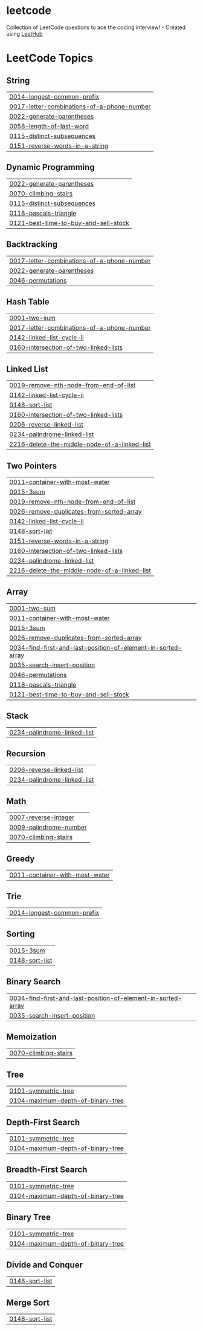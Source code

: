 # leetcode
Collection of LeetCode questions to ace the coding interview! - Created using [LeetHub](https://github.com/QasimWani/LeetHub)

<!---LeetCode Topics Start-->
# LeetCode Topics
## String
|  |
| ------- |
| [0014-longest-common-prefix](https://github.com/vaibhavisno-one/leetcode/tree/master/0014-longest-common-prefix) |
| [0017-letter-combinations-of-a-phone-number](https://github.com/vaibhavisno-one/leetcode/tree/master/0017-letter-combinations-of-a-phone-number) |
| [0022-generate-parentheses](https://github.com/vaibhavisno-one/leetcode/tree/master/0022-generate-parentheses) |
| [0058-length-of-last-word](https://github.com/vaibhavisno-one/leetcode/tree/master/0058-length-of-last-word) |
| [0115-distinct-subsequences](https://github.com/vaibhavisno-one/leetcode/tree/master/0115-distinct-subsequences) |
| [0151-reverse-words-in-a-string](https://github.com/vaibhavisno-one/leetcode/tree/master/0151-reverse-words-in-a-string) |
## Dynamic Programming
|  |
| ------- |
| [0022-generate-parentheses](https://github.com/vaibhavisno-one/leetcode/tree/master/0022-generate-parentheses) |
| [0070-climbing-stairs](https://github.com/vaibhavisno-one/leetcode/tree/master/0070-climbing-stairs) |
| [0115-distinct-subsequences](https://github.com/vaibhavisno-one/leetcode/tree/master/0115-distinct-subsequences) |
| [0118-pascals-triangle](https://github.com/vaibhavisno-one/leetcode/tree/master/0118-pascals-triangle) |
| [0121-best-time-to-buy-and-sell-stock](https://github.com/vaibhavisno-one/leetcode/tree/master/0121-best-time-to-buy-and-sell-stock) |
## Backtracking
|  |
| ------- |
| [0017-letter-combinations-of-a-phone-number](https://github.com/vaibhavisno-one/leetcode/tree/master/0017-letter-combinations-of-a-phone-number) |
| [0022-generate-parentheses](https://github.com/vaibhavisno-one/leetcode/tree/master/0022-generate-parentheses) |
| [0046-permutations](https://github.com/vaibhavisno-one/leetcode/tree/master/0046-permutations) |
## Hash Table
|  |
| ------- |
| [0001-two-sum](https://github.com/vaibhavisno-one/leetcode/tree/master/0001-two-sum) |
| [0017-letter-combinations-of-a-phone-number](https://github.com/vaibhavisno-one/leetcode/tree/master/0017-letter-combinations-of-a-phone-number) |
| [0142-linked-list-cycle-ii](https://github.com/vaibhavisno-one/leetcode/tree/master/0142-linked-list-cycle-ii) |
| [0160-intersection-of-two-linked-lists](https://github.com/vaibhavisno-one/leetcode/tree/master/0160-intersection-of-two-linked-lists) |
## Linked List
|  |
| ------- |
| [0019-remove-nth-node-from-end-of-list](https://github.com/vaibhavisno-one/leetcode/tree/master/0019-remove-nth-node-from-end-of-list) |
| [0142-linked-list-cycle-ii](https://github.com/vaibhavisno-one/leetcode/tree/master/0142-linked-list-cycle-ii) |
| [0148-sort-list](https://github.com/vaibhavisno-one/leetcode/tree/master/0148-sort-list) |
| [0160-intersection-of-two-linked-lists](https://github.com/vaibhavisno-one/leetcode/tree/master/0160-intersection-of-two-linked-lists) |
| [0206-reverse-linked-list](https://github.com/vaibhavisno-one/leetcode/tree/master/0206-reverse-linked-list) |
| [0234-palindrome-linked-list](https://github.com/vaibhavisno-one/leetcode/tree/master/0234-palindrome-linked-list) |
| [2216-delete-the-middle-node-of-a-linked-list](https://github.com/vaibhavisno-one/leetcode/tree/master/2216-delete-the-middle-node-of-a-linked-list) |
## Two Pointers
|  |
| ------- |
| [0011-container-with-most-water](https://github.com/vaibhavisno-one/leetcode/tree/master/0011-container-with-most-water) |
| [0015-3sum](https://github.com/vaibhavisno-one/leetcode/tree/master/0015-3sum) |
| [0019-remove-nth-node-from-end-of-list](https://github.com/vaibhavisno-one/leetcode/tree/master/0019-remove-nth-node-from-end-of-list) |
| [0026-remove-duplicates-from-sorted-array](https://github.com/vaibhavisno-one/leetcode/tree/master/0026-remove-duplicates-from-sorted-array) |
| [0142-linked-list-cycle-ii](https://github.com/vaibhavisno-one/leetcode/tree/master/0142-linked-list-cycle-ii) |
| [0148-sort-list](https://github.com/vaibhavisno-one/leetcode/tree/master/0148-sort-list) |
| [0151-reverse-words-in-a-string](https://github.com/vaibhavisno-one/leetcode/tree/master/0151-reverse-words-in-a-string) |
| [0160-intersection-of-two-linked-lists](https://github.com/vaibhavisno-one/leetcode/tree/master/0160-intersection-of-two-linked-lists) |
| [0234-palindrome-linked-list](https://github.com/vaibhavisno-one/leetcode/tree/master/0234-palindrome-linked-list) |
| [2216-delete-the-middle-node-of-a-linked-list](https://github.com/vaibhavisno-one/leetcode/tree/master/2216-delete-the-middle-node-of-a-linked-list) |
## Array
|  |
| ------- |
| [0001-two-sum](https://github.com/vaibhavisno-one/leetcode/tree/master/0001-two-sum) |
| [0011-container-with-most-water](https://github.com/vaibhavisno-one/leetcode/tree/master/0011-container-with-most-water) |
| [0015-3sum](https://github.com/vaibhavisno-one/leetcode/tree/master/0015-3sum) |
| [0026-remove-duplicates-from-sorted-array](https://github.com/vaibhavisno-one/leetcode/tree/master/0026-remove-duplicates-from-sorted-array) |
| [0034-find-first-and-last-position-of-element-in-sorted-array](https://github.com/vaibhavisno-one/leetcode/tree/master/0034-find-first-and-last-position-of-element-in-sorted-array) |
| [0035-search-insert-position](https://github.com/vaibhavisno-one/leetcode/tree/master/0035-search-insert-position) |
| [0046-permutations](https://github.com/vaibhavisno-one/leetcode/tree/master/0046-permutations) |
| [0118-pascals-triangle](https://github.com/vaibhavisno-one/leetcode/tree/master/0118-pascals-triangle) |
| [0121-best-time-to-buy-and-sell-stock](https://github.com/vaibhavisno-one/leetcode/tree/master/0121-best-time-to-buy-and-sell-stock) |
## Stack
|  |
| ------- |
| [0234-palindrome-linked-list](https://github.com/vaibhavisno-one/leetcode/tree/master/0234-palindrome-linked-list) |
## Recursion
|  |
| ------- |
| [0206-reverse-linked-list](https://github.com/vaibhavisno-one/leetcode/tree/master/0206-reverse-linked-list) |
| [0234-palindrome-linked-list](https://github.com/vaibhavisno-one/leetcode/tree/master/0234-palindrome-linked-list) |
## Math
|  |
| ------- |
| [0007-reverse-integer](https://github.com/vaibhavisno-one/leetcode/tree/master/0007-reverse-integer) |
| [0009-palindrome-number](https://github.com/vaibhavisno-one/leetcode/tree/master/0009-palindrome-number) |
| [0070-climbing-stairs](https://github.com/vaibhavisno-one/leetcode/tree/master/0070-climbing-stairs) |
## Greedy
|  |
| ------- |
| [0011-container-with-most-water](https://github.com/vaibhavisno-one/leetcode/tree/master/0011-container-with-most-water) |
## Trie
|  |
| ------- |
| [0014-longest-common-prefix](https://github.com/vaibhavisno-one/leetcode/tree/master/0014-longest-common-prefix) |
## Sorting
|  |
| ------- |
| [0015-3sum](https://github.com/vaibhavisno-one/leetcode/tree/master/0015-3sum) |
| [0148-sort-list](https://github.com/vaibhavisno-one/leetcode/tree/master/0148-sort-list) |
## Binary Search
|  |
| ------- |
| [0034-find-first-and-last-position-of-element-in-sorted-array](https://github.com/vaibhavisno-one/leetcode/tree/master/0034-find-first-and-last-position-of-element-in-sorted-array) |
| [0035-search-insert-position](https://github.com/vaibhavisno-one/leetcode/tree/master/0035-search-insert-position) |
## Memoization
|  |
| ------- |
| [0070-climbing-stairs](https://github.com/vaibhavisno-one/leetcode/tree/master/0070-climbing-stairs) |
## Tree
|  |
| ------- |
| [0101-symmetric-tree](https://github.com/vaibhavisno-one/leetcode/tree/master/0101-symmetric-tree) |
| [0104-maximum-depth-of-binary-tree](https://github.com/vaibhavisno-one/leetcode/tree/master/0104-maximum-depth-of-binary-tree) |
## Depth-First Search
|  |
| ------- |
| [0101-symmetric-tree](https://github.com/vaibhavisno-one/leetcode/tree/master/0101-symmetric-tree) |
| [0104-maximum-depth-of-binary-tree](https://github.com/vaibhavisno-one/leetcode/tree/master/0104-maximum-depth-of-binary-tree) |
## Breadth-First Search
|  |
| ------- |
| [0101-symmetric-tree](https://github.com/vaibhavisno-one/leetcode/tree/master/0101-symmetric-tree) |
| [0104-maximum-depth-of-binary-tree](https://github.com/vaibhavisno-one/leetcode/tree/master/0104-maximum-depth-of-binary-tree) |
## Binary Tree
|  |
| ------- |
| [0101-symmetric-tree](https://github.com/vaibhavisno-one/leetcode/tree/master/0101-symmetric-tree) |
| [0104-maximum-depth-of-binary-tree](https://github.com/vaibhavisno-one/leetcode/tree/master/0104-maximum-depth-of-binary-tree) |
## Divide and Conquer
|  |
| ------- |
| [0148-sort-list](https://github.com/vaibhavisno-one/leetcode/tree/master/0148-sort-list) |
## Merge Sort
|  |
| ------- |
| [0148-sort-list](https://github.com/vaibhavisno-one/leetcode/tree/master/0148-sort-list) |
<!---LeetCode Topics End-->